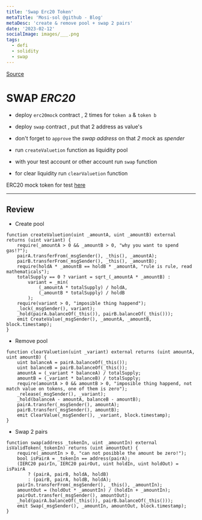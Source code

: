 ```yaml
---
title: 'Swap Erc20 Token'
metaTitle: 'Mosi-sol @github - Blog'
metaDesc: 'create & remove pool + swap 2 pairs'
date: '2023-02-12'
socialImage: images/___.png
tags:
  - defi
  - solidity
  - swap
---
```


[Source](https://github.com/mosi-sol/live-contract-s3/tree/main/02-Swap%20No%20Fee)

# SWAP *ERC20*
- deploy `erc20mock` contract , 2 times for `token a` & `token b`
- deploy `swap` contract , put that 2 address as value's
- don't forget to `approve` the *swap address* on that *2 mock* as *spender*
- run `createValuetion` function as liquidity pool
- with your test account or other account run `swap` function

- for clear liquidity run `clearValuetion` function

ERC20 mock token for test [here](https://github.com/mosi-sol/live-contract-s3/blob/main/02-Swap%20No%20Fee/ERC20Mock.sol) 

---

## Review

- Create pool

```solidity
function createValuetion(uint _amountA, uint _amountB) external returns (uint variant) {
    require(_amountA > 0 && _amountB > 0, "why you want to spend gas!?");
    pairA.transferFrom(_msgSender(), _this(), _amountA);
    pairB.transferFrom(_msgSender(), _this(), _amountB);
    require(holdA * _amountB == holdB * _amountA, "rule is rule, read mathematicals");
    totalSupply == 0 ? variant = sqrt_(_amountA * _amountB) : 
        variant = _min(
            (_amountA * totalSupply) / holdA,
            (_amountB * totalSupply) / holdB
        );
    require(variant > 0, "imposible thing happend");
    _lock(_msgSender(), variant);
    _hold(pairA.balanceOf(_this()), pairB.balanceOf(_this()));
    emit CreateValue(_msgSender(), _amountA, _amountB, block.timestamp);
}
```

- Remove pool

```solidity
function clearValuetion(uint _variant) external returns (uint amountA, uint amountB) {
    uint balanceA = pairA.balanceOf(_this());
    uint balanceB = pairB.balanceOf(_this());
    amountA = (_variant * balanceA) / totalSupply;
    amountB = (_variant * balanceB) / totalSupply;
    require(amountA > 0 && amountB > 0, "imposible thing happend, not match value on tokens, one of them is zero");
    _release(_msgSender(), _variant);
    _hold(balanceA - amountA, balanceB - amountB);
    pairA.transfer(_msgSender(), amountA);
    pairB.transfer(_msgSender(), amountB);
    emit ClearValue(_msgSender(), _variant, block.timestamp);
}
```

- Swap 2 pairs

```solidity
function swap(address _tokenIn, uint _amountIn) external isValidToken(_tokenIn) returns (uint amountOut) {
    require(_amountIn > 0, "can not posibble the amount be zero!");
    bool isPairA = _tokenIn == address(pairA);
    (IERC20 pairIn, IERC20 pairOut, uint holdIn, uint holdOut) = isPairA
        ? (pairA, pairB, holdA, holdB)
        : (pairB, pairA, holdB, holdA);
    pairIn.transferFrom(_msgSender(), _this(), _amountIn);
    amountOut = (holdOut * _amountIn) / (holdIn + _amountIn);
    pairOut.transfer(_msgSender(), amountOut);
    _hold(pairA.balanceOf(_this()), pairB.balanceOf(_this()));
    emit Swap(_msgSender(), _amountIn, amountOut, block.timestamp);
}
```

